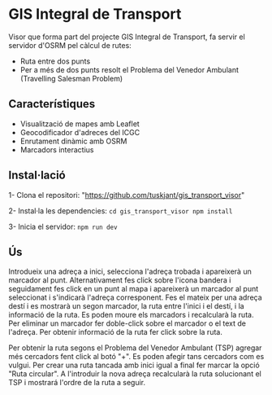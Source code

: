 # GIS Integral de Transport
Visor que forma part del projecte GIS Integral de Transport, fa servir el servidor d'OSRM pel càlcul de rutes:
- Ruta entre dos punts
- Per a més de dos punts resolt el Problema del Venedor Ambulant (Travelling Salesman Problem)

## Característiques
- Visualització de mapes amb Leaflet
- Geocodificador d'adreces del ICGC
- Enrutament dinàmic amb OSRM
- Marcadors interactius

## Instal·lació
1- Clona el repositori: "https://github.com/tuskjant/gis_transport_visor"

2- Instal·la les dependencies: 
    ```cd gis_transport_visor
       npm install```

3- Inicia el servidor: ```npm run dev```



## Ús
Introdueix una adreça a inici, selecciona l'adreça trobada i apareixerà un marcador al punt. Alternativament fes click sobre l'icona bandera i seguidament fes click en un punt al mapa i apareixerà un marcador al punt seleccionat i s'indicarà l'adreça corresponent. 
Fes el mateix per una adreça destí i es mostrarà un segon marcador, la ruta entre l'inici i el destí, i la informació de la ruta.
Es poden moure els marcadors i recalcularà la ruta. Per eliminar un marcador fer doble-click sobre el marcador o el text de l'adreça. Per obtenir informació de la ruta fer click sobre la ruta.


Per obtenir la ruta segons el Problema del Venedor Ambulant (TSP) agregar més cercadors fent click al botó "+". Es poden afegir tans cercadors com es vulgui. Per crear una ruta tancada amb inici igual a final fer marcar la opció "Ruta circular".
 A l'introduir la nova adreça recalcularà la ruta solucionant el TSP i mostrará l'ordre de la ruta a seguir.
